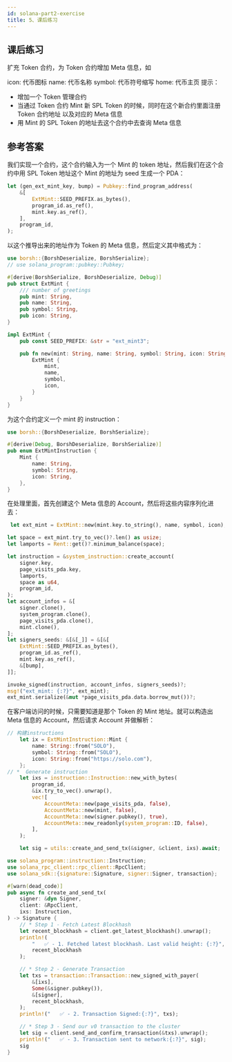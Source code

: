 ```yaml
---
id: solana-part2-exercise
title: 5、课后练习
---
```


## 课后练习

扩充 Token 合约，为 Token 合约增加 Meta 信息，如

icon: 代币图标
name: 代币名称
symbol: 代币符号缩写
home: 代币主页
提示：

-   增加一个 Token 管理合约
-   当通过 Token 合约 Mint 新 SPL Token 的时候，同时在这个新合约里面注册 Token 合约地址 以及对应的 Meta 信息
-   用 Mint 的 SPL Token 的地址去这个合约中去查询 Meta 信息

## 参考答案

我们实现一个合约，这个合约输入为一个 Mint 的 token 地址，然后我们在这个合约中用 SPL Token 地址这个 Mint 的地址为 seed 生成一个 PDA：

```rust title="solana-program-part2/mint-token-info/program/src/processor.rs"
let (gen_ext_mint_key, bump) = Pubkey::find_program_address(
    &[
        ExtMint::SEED_PREFIX.as_bytes(),
        program_id.as_ref(),
        mint.key.as_ref(),
    ],
    program_id,
);
```

以这个推导出来的地址作为 Token 的 Meta 信息，然后定义其中格式为：

```rs title="solana-program-part2/mint-token-info/program/src/state.rs"
use borsh::{BorshDeserialize, BorshSerialize};
// use solana_program::pubkey::Pubkey;

#[derive(BorshSerialize, BorshDeserialize, Debug)]
pub struct ExtMint {
    /// number of greetings
    pub mint: String,
    pub name: String,
    pub symbol: String,
    pub icon: String,
}

impl ExtMint {
    pub const SEED_PREFIX: &str = "ext_mint3";

    pub fn new(mint: String, name: String, symbol: String, icon: String) -> ExtMint {
        ExtMint {
            mint,
            name,
            symbol,
            icon,
        }
    }
}
```

为这个合约定义一个 mint 的 instruction：

```rs title="solana-program-part2/mint-token-info/program/src/instruction.rs"
use borsh::{BorshDeserialize, BorshSerialize};

#[derive(Debug, BorshDeserialize, BorshSerialize)]
pub enum ExtMintInstruction {
    Mint {
        name: String,
        symbol: String,
        icon: String,
    },
}

```

在处理里面，首先创建这个 Meta 信息的 Account，然后将这些内容序列化进去：

```rs
 let ext_mint = ExtMint::new(mint.key.to_string(), name, symbol, icon);

let space = ext_mint.try_to_vec()?.len() as usize;
let lamports = Rent::get()?.minimum_balance(space);

let instruction = &system_instruction::create_account(
    signer.key,
    page_visits_pda.key,
    lamports,
    space as u64,
    program_id,
);
let account_infos = &[
    signer.clone(),
    system_program.clone(),
    page_visits_pda.clone(),
    mint.clone(),
];
let signers_seeds: &[&[_]] = &[&[
    ExtMint::SEED_PREFIX.as_bytes(),
    program_id.as_ref(),
    mint.key.as_ref(),
    &[bump],
]];

invoke_signed(instruction, account_infos, signers_seeds)?;
msg!("ext_mint: {:?}", ext_mint);
ext_mint.serialize(&mut *page_visits_pda.data.borrow_mut())?;
```

在客户端访问的时候，只需要知道是那个 Token 的 Mint 地址。就可以构造出 Meta 信息的 Account，然后请求 Account 并做解析：

```rs title="solana-program-part2/mint-token-info/cli/src/main.rs"
// 构建instructions
    let ix = ExtMintInstruction::Mint {
        name: String::from("SOLO"),
        symbol: String::from("SOLO"),
        icon: String::from("https://solo.com"),
    };
// *  Generate instruction
    let ixs = instruction::Instruction::new_with_bytes(
        program_id,
        &ix.try_to_vec().unwrap(),
        vec![
            AccountMeta::new(page_visits_pda, false),
            AccountMeta::new(mint, false),
            AccountMeta::new(signer.pubkey(), true),
            AccountMeta::new_readonly(system_program::ID, false),
        ],
    );

    let sig = utils::create_and_send_tx(&signer, &client, ixs).await;
```

```rs title=""
use solana_program::instruction::Instruction;
use solana_rpc_client::rpc_client::RpcClient;
use solana_sdk::{signature::Signature, signer::Signer, transaction};

#[warn(dead_code)]
pub async fn create_and_send_tx(
    signer: &dyn Signer,
    client: &RpcClient,
    ixs: Instruction,
) -> Signature {
    // * Step 1 - Fetch Latest Blockhash
    let recent_blockhash = client.get_latest_blockhash().unwrap();
    println!(
        "   ✅ - 1. Fetched latest blockhash. Last valid height: {:?}",
        recent_blockhash
    );

    // * Step 2 - Generate Transaction
    let txs = transaction::Transaction::new_signed_with_payer(
        &[ixs],
        Some(&signer.pubkey()),
        &[signer],
        recent_blockhash,
    );
    println!("   ✅ - 2. Transaction Signed:{:?}", txs);

    // * Step 3 - Send our v0 transaction to the cluster
    let sig = client.send_and_confirm_transaction(&txs).unwrap();
    println!("   ✅ - 3. Transaction sent to network:{:?}", sig);
    sig
}

```
